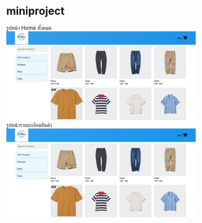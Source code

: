 # miniproject
รูปหน้า Home ทั้งหมด
![รูปที่1](https://github.com/kornkorrakod/miniproject/blob/main/1.png?raw=true"1.png")
รูปหน้ารายละเอียดสินค้า
![รูปที่2](https://github.com/kornkorrakod/miniproject/blob/main/1.png?raw=true"2.png")
